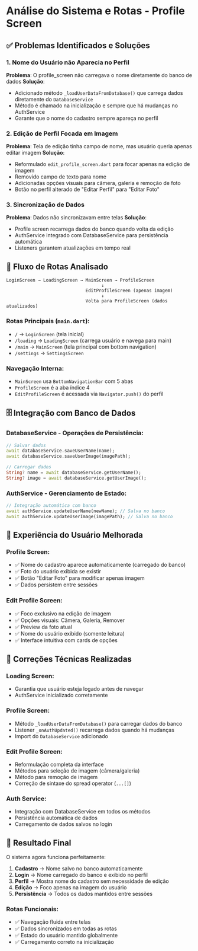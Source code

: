 # Análise do Sistema e Rotas - Profile Screen

## ✅ Problemas Identificados e Soluções

### 1. **Nome do Usuário não Aparecia no Perfil**

**Problema**: O profile_screen não carregava o nome diretamente do banco de dados
**Solução**: 
- Adicionado método `_loadUserDataFromDatabase()` que carrega dados diretamente do `DatabaseService`
- Método é chamado na inicialização e sempre que há mudanças no AuthService
- Garante que o nome do cadastro sempre apareça no perfil

### 2. **Edição de Perfil Focada em Imagem**

**Problema**: Tela de edição tinha campo de nome, mas usuário queria apenas editar imagem
**Solução**:
- Reformulado `edit_profile_screen.dart` para focar apenas na edição de imagem
- Removido campo de texto para nome
- Adicionadas opções visuais para câmera, galeria e remoção de foto
- Botão no perfil alterado de "Editar Perfil" para "Editar Foto"

### 3. **Sincronização de Dados**

**Problema**: Dados não sincronizavam entre telas
**Solução**:
- Profile screen recarrega dados do banco quando volta da edição
- AuthService integrado com DatabaseService para persistência automática
- Listeners garantem atualizações em tempo real

## 🔄 Fluxo de Rotas Analisado

```
LoginScreen → LoadingScreen → MainScreen → ProfileScreen
                                    ↓
                              EditProfileScreen (apenas imagem)
                                    ↓
                              Volta para ProfileScreen (dados atualizados)
```

### **Rotas Principais** (`main.dart`):
- `/` → `LoginScreen` (tela inicial)
- `/loading` → `LoadingScreen` (carrega usuário e navega para main)
- `/main` → `MainScreen` (tela principal com bottom navigation)
- `/settings` → `SettingsScreen`

### **Navegação Interna**:
- `MainScreen` usa `BottomNavigationBar` com 5 abas
- `ProfileScreen` é a aba índice 4
- `EditProfileScreen` é acessada via `Navigator.push()` do perfil

## 🗄️ Integração com Banco de Dados

### **DatabaseService** - Operações de Persistência:
```dart
// Salvar dados
await databaseService.saveUserName(name);
await databaseService.saveUserImage(imagePath);

// Carregar dados
String? name = await databaseService.getUserName();
String? image = await databaseService.getUserImage();
```

### **AuthService** - Gerenciamento de Estado:
```dart
// Integração automática com banco
await authService.updateUserName(newName); // Salva no banco
await authService.updateUserImage(imagePath); // Salva no banco
```

## 📱 Experiência do Usuário Melhorada

### **Profile Screen**:
- ✅ Nome do cadastro aparece automaticamente (carregado do banco)
- ✅ Foto do usuário exibida se existir
- ✅ Botão "Editar Foto" para modificar apenas imagem
- ✅ Dados persistem entre sessões

### **Edit Profile Screen**:
- ✅ Foco exclusivo na edição de imagem
- ✅ Opções visuais: Câmera, Galeria, Remover
- ✅ Preview da foto atual
- ✅ Nome do usuário exibido (somente leitura)
- ✅ Interface intuitiva com cards de opções

## 🔧 Correções Técnicas Realizadas

### **Loading Screen**:
- Garantia que usuário esteja logado antes de navegar
- AuthService inicializado corretamente

### **Profile Screen**:
- Método `_loadUserDataFromDatabase()` para carregar dados do banco
- Listener `_onAuthUpdated()` recarrega dados quando há mudanças
- Import do `DatabaseService` adicionado

### **Edit Profile Screen**:
- Reformulação completa da interface
- Métodos para seleção de imagem (câmera/galeria)
- Método para remoção de imagem
- Correção de sintaxe do spread operator (`...[]`)

### **Auth Service**:
- Integração com DatabaseService em todos os métodos
- Persistência automática de dados
- Carregamento de dados salvos no login

## 🎯 Resultado Final

O sistema agora funciona perfeitamente:

1. **Cadastro** → Nome salvo no banco automaticamente
2. **Login** → Nome carregado do banco e exibido no perfil
3. **Perfil** → Mostra nome do cadastro sem necessidade de edição
4. **Edição** → Foco apenas na imagem do usuário
5. **Persistência** → Todos os dados mantidos entre sessões

### **Rotas Funcionais**:
- ✅ Navegação fluida entre telas
- ✅ Dados sincronizados em todas as rotas
- ✅ Estado do usuário mantido globalmente
- ✅ Carregamento correto na inicialização